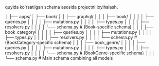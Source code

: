 quyida ko'rsatilgan schema asosida projectni loyihalash.

│
├── apps/
│   ├── book/
│   │    ├── graphql/
│   │    │   ├── book/
│   │    │   │   ├── queries.py
│   │    │   │   ├── mutations.py
│   │    │   │   ├── types.py
│   │    │   │   ├── resolvers.py
│   │    │   │   └── schema.py  # (Book-specific schema)
│   │    │   ├── book_category/
│   │    │   │   ├── queries.py
│   │    │   │   ├── mutations.py
│   │    │   │   ├── types.py
│   │    │   │   ├── resolvers.py
│   │    │   │   └── schema.py  # (BookCategory-specific schema)
│   │    │   ├── book_genre/
│   │    │   │   ├── queries.py
│   │    │   │   ├── mutations.py
│   │    │   │   ├── types.py
│   │    │   │   ├── resolvers.py
│   │    │   │   └── schema.py  # (BookGenre-specific schema)
│   │    │   └── schema.py  #  Main schema combining all models

